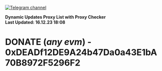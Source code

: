 [![Telegram channel](https://img.shields.io/endpoint?url=https://runkit.io/damiankrawczyk/telegram-badge/branches/master?url=https://t.me/n4z4v0d)](https://t.me/n4z4v0d) 

**Dynamic Updates Proxy List with Proxy Checker**  
**Last Updated: 16.12.23 18:08**

# DONATE (_any evm_) - 0xDEADf12DE9A24b47Da0a43E1bA70B8972F5296F2
